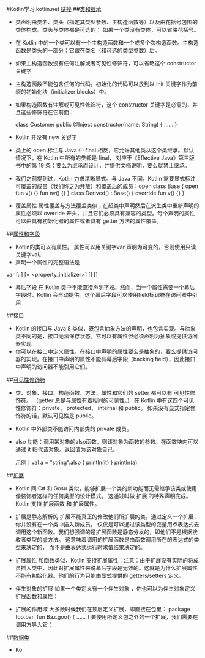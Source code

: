 #Kotlin学习 kotlin.net
[链接](https://www.youtube.com/watch?v=H_oGi8uuDpA)
##[类和继承](https://www.kotlincn.net/docs/reference/classes.html)
* 类声明由类名、类头（指定其类型参数、主构造函数等）以及由花括号包围的类体构成。类头与类体都是可选的； 如果一个类没有类体，可以省略花括号。

* 在 Kotlin 中的一个类可以有一个主构造函数和一个或多个次构造函数。主构造函数是类头的一部分：它跟在类名（和可选的类型参数）后。

* 如果主构造函数没有任何注解或者可见性修饰符，可以省略这个 constructor 关键字

* 主构造函数不能包含任何的代码。初始化的代码可以放到以 init 关键字作为前缀的初始化块（initializer blocks）中。

* 如果构造函数有注解或可见性修饰符，这个 constructor 关键字是必需的，并且这些修饰符在它前面：

	class Customer public @Inject constructor(name: String) { …… }

* Kotlin 并没有 new 关键字

* 类上的 open 标注与 Java 中 final 相反，它允许其他类从这个类继承。默认情况下，在 Kotlin 中所有的类都是 final， 对应于《Effective Java》第三版书中的第 19 条：要么为继承而设计，并提供文档说明，要么就禁止继承。

* 我们之前提到过，Kotlin 力求清晰显式。与 Java 不同，Kotlin 需要显式标注可覆盖的成员（我们称之为开放）和覆盖后的成员：open class Base {
    open fun v() {}
    fun nv() {}
}
class Derived() : Base() {
    override fun v() {}
}

* 覆盖属性
属性覆盖与方法覆盖类似；在超类中声明然后在派生类中重新声明的属性必须以 override 开头，并且它们必须具有兼容的类型。每个声明的属性可以由具有初始化器的属性或者具有 getter 方法的属性覆盖。 

##[属性和字段](https://www.kotlincn.net/docs/reference/properties.html)
* Kotlin的类可以有属性。 属性可以用关键字var 声明为可变的，否则使用只读关键字val。
* 声明一个属性的完整语法是

var <propertyName>[: <PropertyType>] [= <property_initializer>]
    [<getter>]
    [<setter>]
    
* 幕后字段
在 Kotlin 类中不能直接声明字段。然而，当一个属性需要一个幕后字段时，Kotlin 会自动提供。这个幕后字段可以使用field标识符在访问器中引用
    
##[接口](https://www.kotlincn.net/docs/reference/interfaces.html#%E6%8E%A5%E5%8F%A3)
* Kotlin 的接口与 Java 8 类似，既包含抽象方法的声明，也包含实现。与抽象类不同的是，接口无法保存状态。它可以有属性但必须声明为抽象或提供访问器实现
* 你可以在接口中定义属性。在接口中声明的属性要么是抽象的，要么提供访问器的实现。在接口中声明的属性不能有幕后字段（backing field），因此接口中声明的访问器不能引用它们。

##[可见性修饰符](https://www.kotlincn.net/docs/reference/visibility-modifiers.html)
* 类、对象、接口、构造函数、方法、属性和它们的 setter 都可以有 可见性修饰符。 （getter 总是与属性有着相同的可见性。） 在 Kotlin 中有这四个可见性修饰符：private、 protected、 internal 和 public。 如果没有显式指定修饰符的话，默认可见性是 public。

* Kotlin 中外部类不能访问内部类的 private 成员。

* also 功能：调用某对象的also函数，则该对象为函数的参数。在函数块内可以通过 it 指代该对象。返回值为该对象自己。

	示例：val a = "string".also {
    println(it)
}
println(a)

##[扩展](https://www.kotlincn.net/docs/reference/extensions.html)
* Kotlin 同 C# 和 Gosu 类似，能够扩展一个类的新功能而无需继承该类或使用像装饰者这样的任何类型的设计模式。 这通过叫做 扩展 的特殊声明完成。Kotlin 支持 扩展函数 和 扩展属性。

* 扩展是静态解析的
扩展不能真正的修改他们所扩展的类。通过定义一个扩展，你并没有在一个类中插入新成员， 仅仅是可以通过该类型的变量用点表达式去调用这个新函数。我们想强调的是扩展函数是静态分发的，即他们不是根据接收者类型的虚方法。 这意味着调用的扩展函数是由函数调用所在的表达式的类型来决定的， 而不是由表达式运行时求值结果决定的。

* 扩展属性 和函数类似，Kotlin 支持扩展属性：注意：由于扩展没有实际的将成员插入类中，因此对扩展属性来说幕后字段是无效的。这就是为什么扩展属性不能有初始化器。他们的行为只能由显式提供的 getters/setters 定义。

* 伴生对象的扩展
如果一个类定义有一个伴生对象 ，你也可以为伴生对象定义扩展函数和属性：

* 扩展的作用域
大多数时候我们在顶层定义扩展，即直接在包里：
package foo.bar
​
​fun Baz.goo() { …… }
要使用所定义包之外的一个扩展，我们需要在调用方导入它：

##[数据类](https://www.kotlincn.net/docs/reference/data-classes.html)
* Ko
